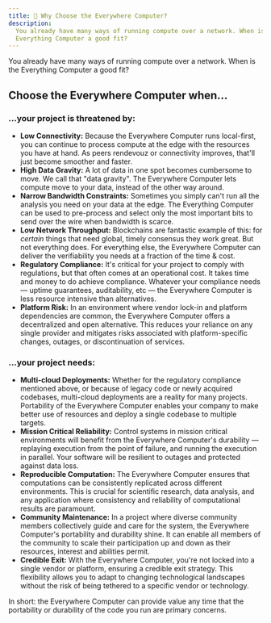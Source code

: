 ```yaml
---
title: 🤔 Why Choose the Everywhere Computer?
description: 
  You already have many ways of running compute over a network. When is the
  Everything Computer a good fit?
---
```


You already have many ways of running compute over a network. When is the
  Everything Computer a good fit?

## Choose the Everywhere Computer when...

### ...your project is threatened by:

* **Low Connectivity:** Because the Everywhere Computer runs local-first, you can continue to process compute at the edge with the resources you have at hand. As peers rendevouz or connectivity improves, that'll just become smoother and faster.
* **High Data Gravity:** A lot of data in one spot becomes cumbersome to move. We call that "data gravity". The Everywhere Computer lets compute move to your data, instead of the other way around.
* **Narrow Bandwidth Constraints:** Sometimes you simply can't run all the analysis you need on your data at the edge. The Everything Computer can be used to pre-process and select only the most important bits to send over the wire when bandwidth is scarce.
* **Low Network Throughput:** Blockchains are fantastic example of this: for _certain_ things that need global, timely consensus they work great. But not everything does. For everything else, the Everywhere Computer can deliver the verifiability you needs at a fraction of the time & cost.
* **Regulatory Compliance:** It's critical for your project to comply with regulations, but that often comes at an operational cost. It takes time and money to do achieve compliance. Whatever your compliance needs — uptime guarantees, auditability, etc — the Everywhere Computer is less resource intensive than alternatives.
* **Platform Risk:** In an environment where vendor lock-in and platform dependencies are common, the Everywhere Computer offers a decentralized and open alternative. This reduces your reliance on any single provider and mitigates risks associated with platform-specific changes, outages, or discontinuation of services.

### ...your project needs:

* **Multi-cloud Deployments:** Whether for the regulatory compliance mentioned above, or because of legacy code or newly acquired codebases, multi-cloud deployments are a reality for many projects. Portability of the Everywhere Computer enables your company to make better use of resources and deploy a single codebase to multiple targets.
* **Mission Critical Reliability:** Control systems in mission critical environments will benefit from the Everywhere Computer's durability — replaying execution from the point of failure, and running the execution in parallel. Your software will be resilient to outages and protected against data loss.
* **Reproducible Computation:** The Everywhere Computer ensures that computations can be consistently replicated across different environments. This is crucial for scientific research, data analysis, and any application where consistency and reliability of computational results are paramount.
* **Community Maintenance:** In a project where diverse community members collectively guide and care for the system, the Everywhere Computer's portability and durability shine. It can enable all members of the community to scale their participation up and down as their resources, interest and abilities permit.
* **Credible Exit:** With the Everywhere Computer, you're not locked into a single vendor or platform, ensuring a credible exit strategy. This flexibility allows you to adapt to changing technological landscapes without the risk of being tethered to a specific vendor or technology.

In short: the Everywhere Computer can provide value any time that the portability or durability of the code you run are primary concerns.

